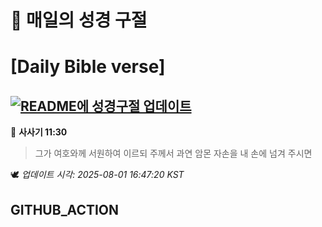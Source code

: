 # 🙏 매일의 성경 구절
# [Daily Bible verse]
## [![README에 성경구절 업데이트](https://github.com/DONGSUKA/first_test/actions/workflows/update-readme-bible.yml/badge.svg)](https://github.com/DONGSUKA/first_test/actions/workflows/update-readme-bible.yml)
<!-- START_BIBLE_VERSE -->
📖 **사사기 11:30**
> 그가 여호와께 서원하여 이르되 주께서 과연 암몬 자손을 내 손에 넘겨 주시면

🕊️ _업데이트 시각: 2025-08-01 16:47:20 KST_
  <!-- END_BIBLE_VERSE -->
## GITHUB_ACTION
